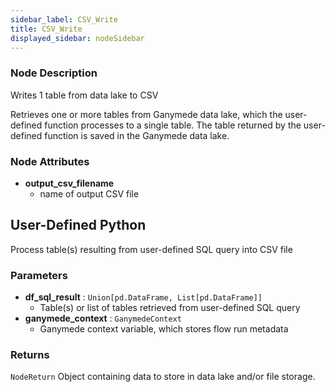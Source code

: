 ```yaml
---
sidebar_label: CSV_Write
title: CSV_Write
displayed_sidebar: nodeSidebar
---
```


### Node Description
Writes 1 table from data lake to CSV

Retrieves one or more tables from Ganymede data lake, which the user-defined function processes
to a single table.  The table returned by the user-defined function is saved in the Ganymede
data lake.


### Node Attributes
- **output_csv_filename**
  - name of output CSV file
## User-Defined Python
Process table(s) resulting from user-defined SQL query into CSV file


### Parameters
- **df_sql_result** : `Union[pd.DataFrame, List[pd.DataFrame]]`
    - Table(s) or list of tables retrieved from user-defined SQL query
- **ganymede_context** : `GanymedeContext`
    - Ganymede context variable, which stores flow run metadata


### Returns
`NodeReturn`
  Object containing data to store in data lake and/or file storage.